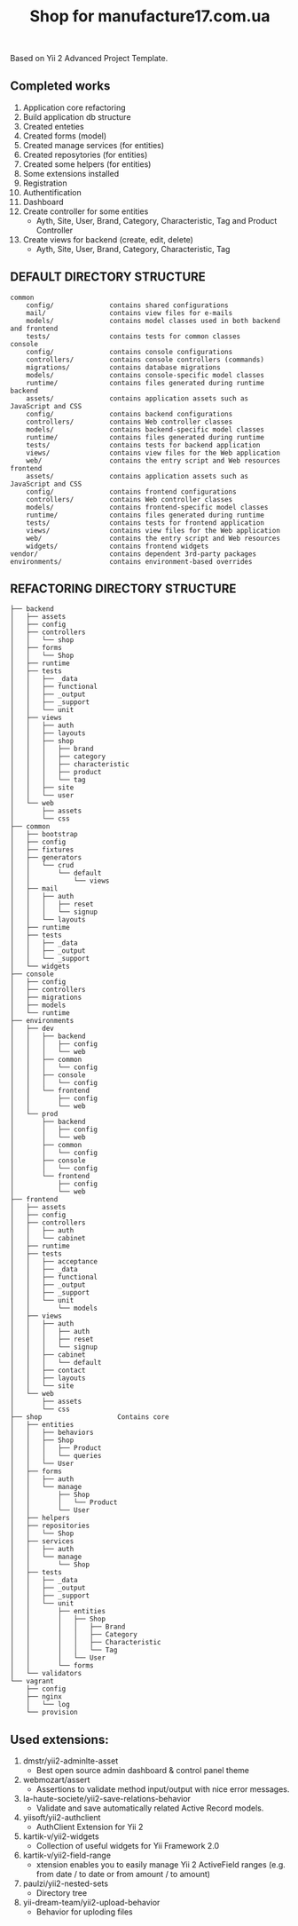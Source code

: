 <p align="center">
    <h1 align="center">Shop for manufacture17.com.ua</h1>
    <br>
</p>

Based on Yii 2 Advanced Project Template.

Completed works
--------------

1. Application core refactoring
1. Build application db structure
1. Created enteties
1. Created forms (model)
1. Created manage services (for entities)
1. Created reposytories (for entities)
1. Created some helpers (for entities)
1. Some extensions installed
1. Registration
1. Authentification
1. Dashboard
1. Create controller for some entities
    - Ayth, Site, User, Brand, Category, Characteristic, Tag and Product Controller
1. Create views for backend (create, edit, delete)
    - Ayth, Site, User, Brand, Category, Characteristic, Tag

DEFAULT DIRECTORY STRUCTURE
-------------------

```
common
    config/              contains shared configurations
    mail/                contains view files for e-mails
    models/              contains model classes used in both backend and frontend
    tests/               contains tests for common classes    
console
    config/              contains console configurations
    controllers/         contains console controllers (commands)
    migrations/          contains database migrations
    models/              contains console-specific model classes
    runtime/             contains files generated during runtime
backend
    assets/              contains application assets such as JavaScript and CSS
    config/              contains backend configurations
    controllers/         contains Web controller classes
    models/              contains backend-specific model classes
    runtime/             contains files generated during runtime
    tests/               contains tests for backend application    
    views/               contains view files for the Web application
    web/                 contains the entry script and Web resources
frontend
    assets/              contains application assets such as JavaScript and CSS
    config/              contains frontend configurations
    controllers/         contains Web controller classes
    models/              contains frontend-specific model classes
    runtime/             contains files generated during runtime
    tests/               contains tests for frontend application
    views/               contains view files for the Web application
    web/                 contains the entry script and Web resources
    widgets/             contains frontend widgets
vendor/                  contains dependent 3rd-party packages
environments/            contains environment-based overrides
```

REFACTORING DIRECTORY STRUCTURE
-------------------

```
├── backend
│   ├── assets
│   ├── config
│   ├── controllers
│   │   └── shop
│   ├── forms
│   │   └── Shop
│   ├── runtime
│   ├── tests
│   │   ├── _data
│   │   ├── functional
│   │   ├── _output
│   │   ├── _support
│   │   └── unit
│   ├── views
│   │   ├── auth
│   │   ├── layouts
│   │   ├── shop
│   │   │   ├── brand
│   │   │   ├── category
│   │   │   ├── characteristic
│   │   │   ├── product
│   │   │   └── tag
│   │   ├── site
│   │   └── user
│   └── web
│       ├── assets
│       └── css
├── common
│   ├── bootstrap
│   ├── config
│   ├── fixtures
│   ├── generators
│   │   └── crud
│   │       └── default
│   │           └── views
│   ├── mail
│   │   ├── auth
│   │   │   ├── reset
│   │   │   └── signup
│   │   └── layouts
│   ├── runtime
│   ├── tests
│   │   ├── _data
│   │   ├── _output
│   │   └── _support
│   └── widgets
├── console
│   ├── config
│   ├── controllers
│   ├── migrations
│   ├── models
│   └── runtime
├── environments
│   ├── dev
│   │   ├── backend
│   │   │   ├── config
│   │   │   └── web
│   │   ├── common
│   │   │   └── config
│   │   ├── console
│   │   │   └── config
│   │   └── frontend
│   │       ├── config
│   │       └── web
│   └── prod
│       ├── backend
│       │   ├── config
│       │   └── web
│       ├── common
│       │   └── config
│       ├── console
│       │   └── config
│       └── frontend
│           ├── config
│           └── web
├── frontend
│   ├── assets
│   ├── config
│   ├── controllers
│   │   ├── auth
│   │   └── cabinet
│   ├── runtime
│   ├── tests
│   │   ├── acceptance
│   │   ├── _data
│   │   ├── functional
│   │   ├── _output
│   │   ├── _support
│   │   └── unit
│   │       └── models
│   ├── views
│   │   ├── auth
│   │   │   ├── auth
│   │   │   ├── reset
│   │   │   └── signup
│   │   ├── cabinet
│   │   │   └── default
│   │   ├── contact
│   │   ├── layouts
│   │   └── site
│   └── web
│       ├── assets
│       └── css
├── shop                   Contains core
│   ├── entities
│   │   ├── behaviors
│   │   ├── Shop
│   │   │   ├── Product
│   │   │   └── queries
│   │   └── User
│   ├── forms
│   │   ├── auth
│   │   └── manage
│   │       ├── Shop
│   │       │   └── Product
│   │       └── User
│   ├── helpers
│   ├── repositories
│   │   └── Shop
│   ├── services
│   │   ├── auth
│   │   └── manage
│   │       └── Shop
│   ├── tests
│   │   ├── _data
│   │   ├── _output
│   │   ├── _support
│   │   └── unit
│   │       ├── entities
│   │       │   ├── Shop
│   │       │   │   ├── Brand
│   │       │   │   ├── Category
│   │       │   │   ├── Characteristic
│   │       │   │   └── Tag
│   │       │   └── User
│   │       └── forms
│   └── validators
└── vagrant
    ├── config
    ├── nginx
    │   └── log
    └── provision

```

Used extensions:
----------------

1. dmstr/yii2-adminlte-asset
    - Best open source admin dashboard & control panel theme
0. webmozart/assert
    - Assertions to validate method input/output with nice error messages. 
0. la-haute-societe/yii2-save-relations-behavior
    - Validate and save automatically related Active Record models. 
0. yiisoft/yii2-authclient
    - AuthClient Extension for Yii 2
0. kartik-v/yii2-widgets
    - Collection of useful widgets for Yii Framework 2.0
0. kartik-v/yii2-field-range
    - xtension enables you to easily manage Yii 2 ActiveField ranges (e.g. from date / to date or from amount / to amount)
0. paulzi/yii2-nested-sets
    - Directory tree
0. yii-dream-team/yii2-upload-behavior
    - Behavior for uploding files
<!-- 0. bower-asset/font-awesome
0. bower-asset/owl.carousel
0. bower-asset/magnific-popup
0. elasticsearch/elasticsearch
0. yii-cms/yii2-robokassa
0. phpoffice/phpexcel
0. mihaildev/yii2-ckeditor
0. mihaildev/yii2-elfinder
0. fishvision/yii2-migrate
0. guzzlehttp/guzzle
0. filsh/yii2-oauth2-server
0. flow/jsonpath
0. drewm/mailchimp-api
0. yiisoft/yii2-redis
0. zhuravljov/yii2-queue
0. league/flysystem -->


<!-- 
Для ссылок 

[пример][1] [нескольких][2] [ссылок][id]

[1]: http://example.com/ "Optional Title Here"
[2]: http://example.com/some
[id]: http://example.com/links (Optional Title Here) -->